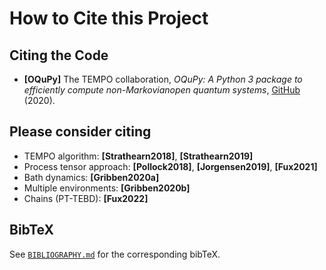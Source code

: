 How to Cite this Project
========================


Citing the Code
---------------

- **[OQuPy]** The TEMPO collaboration, *OQuPy: A Python 3 package to efficiently compute non-Markovianopen quantum systems*, [GitHub](https://doi.org/10.5281/zenodo.4428316) (2020).


Please consider citing
----------------------

- TEMPO algorithm: **[Strathearn2018]**, **[Strathearn2019]**
- Process tensor approach: **[Pollock2018]**, **[Jorgensen2019]**, **[Fux2021]**
- Bath dynamics: **[Gribben2020a]**
- Multiple environments: **[Gribben2020b]**
- Chains (PT-TEBD): **[Fux2022]**


BibTeX
------

See [`BIBLIOGRAPHY.md`](https://github.com/tempoCollaboration/TimeEvolvingMPO/blob/master/BIBLIOGRAPHY.md) for the corresponding bibTeX.
